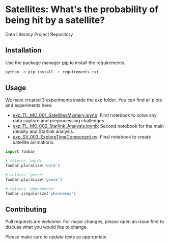 # Satellites: What's the probability of being hit by a satellite?

Data Literacy Project Repository

## Installation

Use the package manager [pip](https://pip.pypa.io/en/stable/) to install the requirements.

```bash
python -m pip install -r requirements.txt
```

## Usage

We have created 3 experiments inside the exp folder. You can find all plots and experiments here:
 - [exp_TL_MO_001_SatellitesMystery.ipynb](exp/exp_TL_MO_001_SatellitesMystery.ipynb): First notebook to solve any data capture and preprocessing challenges.
 - [exp_TL_MO_002_Starlink_Analysis.ipynb](exp/exp_TL_MO_002_Starlink_Analysis.ipynb): Second notebook for the main density and Starlink analysis.
 - [exp_SV_003_ExploreTimeComponent.py](exp/exp_SV_003_ExploreTimeComponent.py): Final notebook to create satellite animations.


```python
import foobar

# returns 'words'
foobar.pluralize('word')

# returns 'geese'
foobar.pluralize('goose')

# returns 'phenomenon'
foobar.singularize('phenomena')
```

## Contributing

Pull requests are welcome. For major changes, please open an issue first
to discuss what you would like to change.

Please make sure to update tests as appropriate.
 
